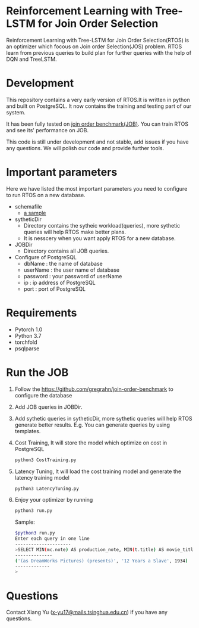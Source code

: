 # Reinforcement Learning with Tree-LSTM for Join Order Selection
Reinforcement Learning with Tree-LSTM for Join Order Selection(RTOS) is an optimizer which focous on Join order Selection(JOS) problem.  RTOS learn from previous queries to build plan for further queries with the help of DQN and TreeLSTM.

# Development

This repository contains a very early version of RTOS.It is written in python and built on PostgreSQL. It now contains the training and testing part of our system. 

It has been fully tested on <a href="http://www.vldb.org/pvldb/vol9/p204-leis.pdf">join order benchmark(JOB)</a>. You can train RTOS and see its' performance on JOB.

This code is still under development and not stable, add issues if you have any questions. We will polish our code and provide further tools. 

# Important parameters
Here we have listed the most important parameters you need to configure to run RTOS on a new database. 

- schemafile
    - <a href ="https://github.com/gregrahn/join-order-benchmark/blob/master/schema.sql"> a sample</a>
- sytheticDir
    - Directory contains the sytheic workload(queries), more sythetic queries will help RTOS make better plans. 
    - It is nesscery when you want apply RTOS for a new database.  
- JOBDir
    - Directory contains all JOB queries. 
- Configure of PostgreSQL
    - dbName : the name of database 
    - userName : the user name of database
    - password : your password of userName
    - ip : ip address of PostgreSQL
    - port : port of PostgreSQL

# Requirements
- Pytorch 1.0
- Python 3.7
- torchfold
- psqlparse

# Run the JOB 
1. Follow the https://github.com/gregrahn/join-order-benchmark to configure the database
2. Add JOB queries in JOBDir.
3. Add sythetic queries in sytheticDir, more sythetic queries will help RTOS generate better results. E.g. You can generate queries by using templates.
4. Cost Training, It will store the model which optimize on cost in PostgreSQL
    ```sh
    python3 CostTraining.py
    ```
  
5. Latency Tuning, It will load the cost training model and generate the latency training model
	```sh
	python3 LatencyTuning.py 
    ```

6. Enjoy your optimizer by running
    ```sh
    python3 run.py
    ```

    Sample:
    ```sh
    $python3 run.py
    Enter each query in one line
    ---------------------
    >SELECT MIN(mc.note) AS production_note, MIN(t.title) AS movie_title, MIN(t.production_year) AS movie_year FROM company_type AS ct, info_type AS it, movie_companies AS mc, movie_info_idx AS mi_idx, title AS t WHERE ct.kind = 'production companies' AND it.info = 'top 250 rank' AND mc.note  not like '%(as Metro-Goldwyn-Mayer Pictures)%' and (mc.note like '%(co-production)%' or mc.note like '%(presents)%') AND ct.id = mc.company_type_id AND t.id = mc.movie_id AND t.id = mi_idx.movie_id AND mc.movie_id = mi_idx.movie_id AND it.id = mi_idx.info_type_id;
    --------------
    ('(as DreamWorks Pictures) (presents)', '12 Years a Slave', 1934)
    -------------
    >
    ```

# Questions
Contact Xiang Yu (x-yu17@mails.tsinghua.edu.cn) if you have any questions.